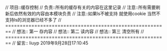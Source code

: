// 项目::缓存控制
// 负责::所有的缓存有关的内容在这里记录
// 注意::所有需要刷新后依然有效的内容由本模块负责
// 注意::如果ls不被支持 就使用cookie 当然不支持ls的浏览器已经不多了
// ========================================================
// 想法:: 第一 存内容
// 想法:: 第二 读内容
// 想法:: 第三 清空所有
// ========================================================
// 留言:: liuyp 2019年9月28日17:10:45
